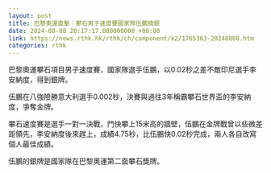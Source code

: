 ```yaml
---
layout: post
title: 巴黎奧運直擊｜攀石男子速度賽國家隊伍鵬摘銀
date: 2024-08-08 20:17:17.000000000 +08:00
link: https://news.rthk.hk/rthk/ch/component/k2/1765363-20240808.htm
categories: rthk
---
```


巴黎奧運攀石項目男子速度賽，國家隊選手伍鵬，以0.02秒之差不敵印尼選手李安納度，得到銀牌。

伍鵬在八強險勝意大利選手0.002秒，決賽與過往3年稱霸攀石世界盃的李安納度，爭奪金牌。

攀石速度賽是選手一對一決戰，鬥快攀上15米高的牆壁，伍鵬在金牌戰曾以些微差距領先，李安納度後來趕上，成績4.75秒，比伍鵬快0.02秒完成，兩人各自改寫個人最佳成績。

伍鵬的銀牌是國家隊在巴黎奧運第二面攀石獎牌。
